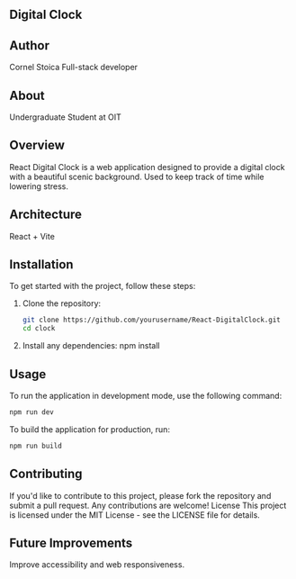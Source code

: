 ## Digital Clock

## Author

Cornel Stoica
Full-stack developer

## About

Undergraduate Student at OIT

## Overview

React Digital Clock is a web application designed to provide a digital clock with a beautiful scenic background. Used to keep track of time while lowering stress.

## Architecture

React + Vite

## Installation

To get started with the project, follow these steps:

1. Clone the repository:
    ```bash
    git clone https://github.com/yourusername/React-DigitalClock.git
    cd clock
    ```
2. Install any dependencies:
   npm install

## Usage

To run the application in development mode, use the following command:

```bash
npm run dev
```

To build the application for production, run:

```bash
npm run build
```

## Contributing

If you'd like to contribute to this project, please fork the repository and submit a pull request. Any contributions are welcome!
License
This project is licensed under the MIT License - see the LICENSE file for details.

## Future Improvements

Improve accessibility and web responsiveness.
